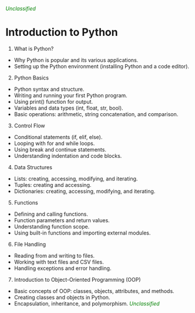  <span style="color:green"><em>Unclassified</em></span>
# Introduction to Python

1. What is Python?
 * Why Python is popular and its various applications.
 * Setting up the Python environment (installing Python and a code editor).
2. Python Basics
 * Python syntax and structure.
 * Writing and running your first Python program.
 * Using print() function for output.
 * Variables and data types (int, float, str, bool).
 * Basic operations: arithmetic, string concatenation, and comparison.
3. Control Flow
 * Conditional statements (if, elif, else).
 * Looping with for and while loops.
 * Using break and continue statements.
 * Understanding indentation and code blocks.
4. Data Structures
 * Lists: creating, accessing, modifying, and iterating.
 * Tuples: creating and accessing.
 * Dictionaries: creating, accessing, modifying, and iterating.
5. Functions
 * Defining and calling functions.
 * Function parameters and return values.
 * Understanding function scope.
 * Using built-in functions and importing external modules.
6. File Handling
 * Reading from and writing to files.
 * Working with text files and CSV files.
 * Handling exceptions and error handling.
7. Introduction to Object-Oriented Programming (OOP)
 * Basic concepts of OOP: classes, objects, attributes, and methods.
 * Creating classes and objects in Python.
 * Encapsulation, inheritance, and polymorphism.
<span style="color:green"><em>Unclassified</em></span>